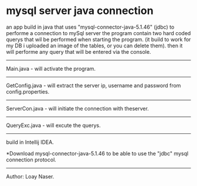 # mysql server java connection 

an app build in java that uses "mysql-connector-java-5.1.46" (jdbc) to performe a connection to mySql server
the program contain two hard coded querys that wil be performed when starting the program. (it build to work for my DB i uploaded
an image of the tables, or you can delete them). 
then it will performe any query that will be entered via the console.

***************
Main.java - will activate the program.
***************
GetConfig.java - will extract the server ip, username and password from config.properties.
***************
ServerCon.java - will initiate the connection with theserver.
***************
QueryExc.java - will excute the querys.
***************

build in Intellij IDEA.

*Download mysql-connector-java-5.1.46 to be able to use the "jdbc" mysql connection protocol. 
****************

Author: Loay Naser.
